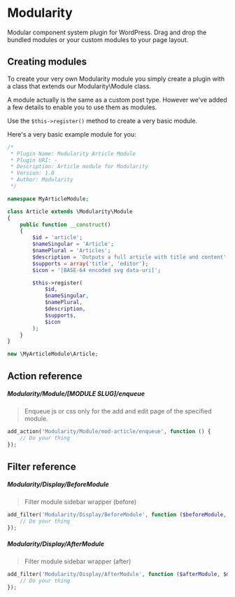 Modularity
==========

Modular component system plugin for WordPress. Drag and drop the bundled modules or your custom modules to your page layout.

Creating modules
----------------

To create your very own Modularity module you simply create a plugin with a class that extends our Modularity\Module class.

A module actually is the same as a custom post type. However we've added a few details to enable you to use them as modules.

Use the `$this->register()` method to create a very basic module.

Here's a very basic example module for you:

```php
/*
 * Plugin Name: Modularity Article Module
 * Plugin URI: -
 * Description: Article module for Modularity
 * Version: 1.0
 * Author: Modularity
 */

namespace MyArticleModule;

class Article extends \Modularity\Module
{
    public function __construct()
    {
        $id = 'article';
        $nameSingular = 'Article';
        $namePlural = 'Articles';
        $description = 'Outputs a full article with title and content';
        $supports = array('title', 'editor');
        $icon = '[BASE-64 encoded svg data-uri]';

        $this->register(
            $id,
            $nameSingular,
            $namePlural,
            $description,
            $supports,
            $icon
        );
    }
}

new \MyArticleModule\Article;
```

Action reference
----------------

##### Modularity/Module/[MODULE SLUG]/enqueue

> Enqueue js or css only for the add and edit page of the specified module.

```php
add_action('Modularity/Module/mod-article/enqueue', function () {
    // Do your thing
});
```

Filter reference
----------------

##### Modularity/Display/BeforeModule

> Filter module sidebar wrapper (before)

```php
add_filter('Modularity/Display/BeforeModule', function ($beforeModule, $moduleType, $moduleId) {
    // Do your thing
});
```

##### Modularity/Display/AfterModule

> Filter module sidebar wrapper (after)

```php
add_filter('Modularity/Display/AfterModule', function ($afterModule, $moduleType, $moduleId) {
    // Do your thing
});
```
